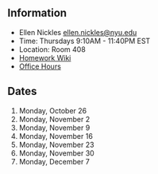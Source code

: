 ## Information

* Ellen Nickles ellen.nickles@nyu.edu
* Time: Thursdays 9:10AM - 11:40PM EST
* Location: Room 408
* [Homework Wiki](https://github.com/ITPNYU/ICM-2021-Media/wiki/Homework-Ellen-06)
* [Office Hours](https://calendar.google.com/calendar/selfsched?sstoken=UUJBXzVpUFp3azhlfGRlZmF1bHR8MDk4NDA1OWMzNzEyMThhZjVkMTgzYWI3YmUxMWNmY2M)

## Dates

1. Monday, October 26
2. Monday, November 2
3. Monday, November 9
4. Monday, November 16
5. Monday, November 23
6. Monday, November 30
7. Monday, December 7
